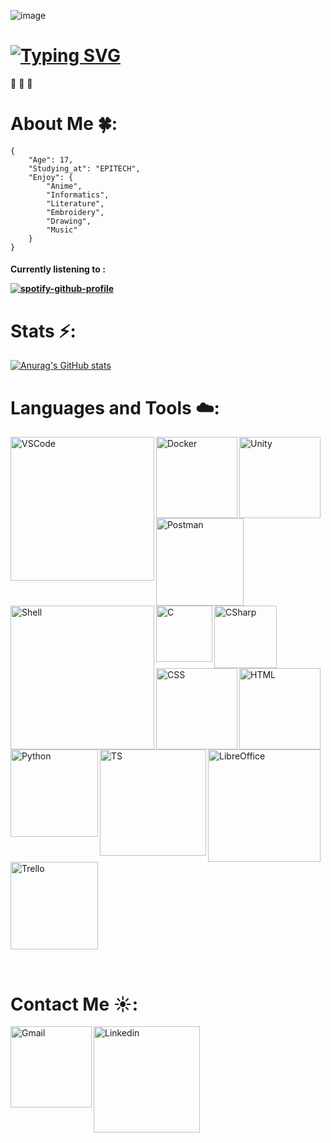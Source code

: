 ![image](https://user-images.githubusercontent.com/91880329/165508668-654b2dbb-a946-43e7-9117-64341d039d67.png)

# [![Typing SVG](https://readme-typing-svg.herokuapp.com/?lines=Welcome+to+my+Github+profile+:\)+!)](https://git.io/typing-svg)

:blue_heart: :blue_heart: :blue_heart:

# About Me :four_leaf_clover::

```
{
    "Age": 17,
    "Studying_at": "EPITECH",
    "Enjoy": {
        "Anime",
        "Informatics",
        "Literature",
        "Embroidery",
        "Drawing",
        "Music"
    }
}
```
<h4>
Currently listening to : 
    
[![spotify-github-profile](https://spotify-github-profile.vercel.app/api/view?uid=335or0b2wou7s62w2qmgnm7em&cover_image=true&theme=novatorem&bar_color=b8bcea&bar_color_cover=false)](https://github.com/kittinan/spotify-github-profile)
</h4>

# Stats :zap::

[![Anurag's GitHub stats](https://github-readme-stats.vercel.app/api?username=AdeledePremonville&&show_icons=true&theme=radical)](https://github.com/AdeledePremonville/github-readme-stats)

# Languages and Tools ☁️:

<img align="left" alt="VSCode" width="230" hight="200" src="https://img.shields.io/badge/Visual_Studio_Code-0078D4?style=for-the-badge&logo=visual%20studio%20code&logoColor=white" />  <img align="left" alt="Docker" width="130" hight="100" src="https://img.shields.io/badge/Docker-2CA5E0?style=for-the-badge&logo=docker&logoColor=white" />  <img align="left" alt="Unity" width="130" hight="100" src="https://img.shields.io/badge/Unity-100000?style=for-the-badge&logo=unity&logoColor=white" />  <img align="left" alt="Postman" width="140" hight="120" src="https://img.shields.io/badge/Postman-FF6C37?style=for-the-badge&logo=Postman&logoColor=white"/>  <img align="left" alt="Shell" width="230" hight="200" src="https://img.shields.io/badge/Shell_Script-121011?style=for-the-badge&logo=gnu-bash&logoColor=white" />

</br>
</br>
</br>


<img align="left" alt="C" width="90" hight="70" src="https://img.shields.io/badge/C-00599C?style=for-the-badge&logo=c&logoColor=white" />  <img align="left" alt="CSharp" width="100" hight="80" src="https://img.shields.io/badge/C%23-239120?style=for-the-badge&logo=c-sharp&logoColor=white" />  <img align="left" alt="CSS" width="130" hight="100" src="https://img.shields.io/badge/CSS3-1572B6?style=for-the-badge&logo=css3&logoColor=white" />  <img align="left" alt="HTML" width="130" hight="100" src="https://img.shields.io/badge/HTML5-E34F26?style=for-the-badge&logo=html5&logoColor=white" />  <img align="left" alt="Python" width="140" hight="100" src="https://img.shields.io/badge/Python-FFD43B?style=for-the-badge&logo=python&logoColor=blue" />  <img align="left" alt="TS" width="170" hight="110" src="https://img.shields.io/badge/TypeScript-007ACC?style=for-the-badge&logo=typescript&logoColor=white" />


</br>
</br>
</br>

<img align="left" alt="LibreOffice" width="180" src="https://img.shields.io/badge/LibreOffice-18A303?style=for-the-badge&logo=LibreOffice&logoColor=white"/>  <img align="center" alt="Trello" width="140" src="https://img.shields.io/badge/Trello-0052CC?style=for-the-badge&logo=trello&logoColor=white"/>

</br>


# Contact Me :sunny::

<a href="mailto:adele.de-premonville@epitech.eu">
 <img align="left" alt="Gmail" width="130" hight="100" src="https://img.shields.io/badge/Gmail-D14836?style=for-the-badge&logo=gmail&logoColor=white" />
</a>
<a target="_blank" href="https://www.linkedin.com/in/ad%C3%A8le-de-premonville/">
 <img align="left" alt="Linkedin" width="170" hight="100" src="https://img.shields.io/badge/LinkedIn-0077B5?style=for-the-badge&logo=linkedin&logoColor=white" />
</a>
